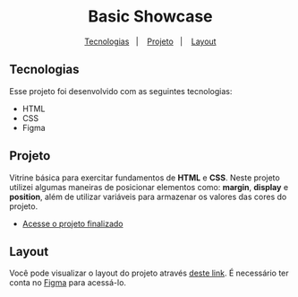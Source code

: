 <h1 align="center"> Basic Showcase </h1>

<p align="center">
  <a href="#-tecnologias">Tecnologias</a>&nbsp;&nbsp;&nbsp;|&nbsp;&nbsp;&nbsp;
  <a href="#-projeto">Projeto</a>&nbsp;&nbsp;&nbsp;|&nbsp;&nbsp;&nbsp;
  <a href="#-layout">Layout</a>
</p>


## Tecnologias

Esse projeto foi desenvolvido com as seguintes tecnologias:

- HTML
- CSS
- Figma

## Projeto

Vitrine básica para exercitar fundamentos de **HTML** e **CSS**. Neste projeto utilizei algumas maneiras de posicionar elementos como: **margin**, **display** e **position**, além de utilizar variáveis para armazenar os valores das cores do projeto.

- [Acesse o projeto finalizado](https://EduardoMMS01.github.io/basic-showcase)

## Layout

Você pode visualizar o layout do projeto através [deste link](https://www.figma.com/file/305CiNrId1FUl1AVT8Tztp/Explorer---Projeto-01-(Copy)?type=design&node-id=1-2&mode=design&t=eIod9ccKz0pwP5Q5-0). É necessário ter conta no [Figma](https://figma.com) para acessá-lo.




